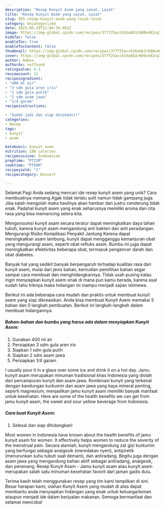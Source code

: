 ```yaml
---
description: "Resep Kunyit Asem yang Lezat, Lezat"
title: "Resep Kunyit Asem yang Lezat, Lezat"
slug: 955-resep-kunyit-asem-yang-lezat-lezat
category: Uncategorized
date: 2023-05-29T11:04:34.661Z
image: https://img-global.cpcdn.com/recipes/377f25acc616adb3/680x482cq70/kunyit-asem-foto-resep-utama.jpg
hideToc: false
enableToc: true
enableTocContent: false
thumbnail: https://img-global.cpcdn.com/recipes/377f25acc616adb3/680x482cq70/kunyit-asem-foto-resep-utama.jpg
cover: https://img-global.cpcdn.com/recipes/377f25acc616adb3/680x482cq70/kunyit-asem-foto-resep-utama.jpg
author: Admin
authorAv: notfound
ratingvalue: 4.3
reviewcount: 11
recipeingredient:
- "400 ml air"
- "3 sdm gula aren iris"
- "1 sdm gula putih"
- "2 sdm asam jawa"
- "1/4 garam"
recipeinstructions:

- "Sudah jadi dan siap dinikmati!"
categories:
- Resep
tags:
- kunyit
- asem

katakunci: kunyit asem 
nutrition: 198 calories
recipecuisine: Indonesian
preptime: "PT22M"
cooktime: "PT58M"
recipeyield: "1"
recipecategory: Dessert

---
```



Selamat Pagi Anda sedang mencari ide resep kunyit asem yang unik? Cara membuatnya memang Agak tidak terlalu sulit namun tidak gampang juga. Jika salah mengolah maka hasilnya akan hambar dan justru cenderung tidak enak. Padahal kunyit asem yang enak seharusnya memiliki aroma dan cita rasa yang bisa memancing selera kita.


Mengonsumsi kunyit asam secara teratur dapat meningkatkan daya tahan tubuh, karena kunyit asam mengandung anti bakteri dan anti peradangan. Mengurangi Risiko Komplikasi Penyakit Jantung Karena dapat meningkatkan asam lambung, kunyit dapat mengganggu kemanjuran obat yang mengurangi asam, seperti obat refluks asam. Bumbu ini juga dapat meningkatkan efektivitas beberapa obat, termasuk pengencer darah dan obat diabetes.

Banyak hal yang sedikit banyak berpengaruh terhadap kualitas rasa dari kunyit asem, mulai dari jenis bahan, kemudian pemilihan bahan segar sampai cara membuat dan menghidangkannya. Tidak usah pusing kalau ingin menyiapkan kunyit asem enak di mana pun kamu berada, karena asal sudah tahu triknya maka hidangan ini mampu menjadi sajian istimewa.


Berikut ini ada beberapa cara mudah dan praktis untuk membuat kunyit asem yang siap dikreasikan. Anda bisa membuat Kunyit Asem memakai 5 bahan dan 0 langkah pembuatan. Berikut ini langkah-langkah dalam membuat hidangannya.

<!--inarticleads1-->

##### Bahan-bahan dan bumbu yang harus ada dalam menyiapkan Kunyit Asem:

1. Gunakan 400 ml air
1. Persiapkan 3 sdm gula aren iris
1. Siapkan 1 sdm gula putih
1. Siapkan 2 sdm asam jawa
1. Persiapkan 1/4 garam


I usually pour it in a glass over some ice and drink it on a hot day. Jamu kunyit asam merupakan minuman tradisional khas Indonesia yang diolah dari percampuran kunyit dan asam jawa. Kombinasi kunyit yang terkenal dengan kandungan kurkumin dan asam jawa yang kaya mineral penting, seperti magnesium, menjadikan jamu kunyit asam memiliki banyak manfaat untuk kesehatan. Here are some of the health benefits we can get from jamu kunyit asam, the sweet and sour yellow beverage from Indonesia. 

<!--inarticleads2-->

##### Cara buat Kunyit Asem:


1. Selesai dan siap dihidangkan!

Most women in Indonesia have known about the health benefits of jamu kunyit asam for women. It effectively helps women to reduce the severity of the menstrual pain. Secara alamiah, kunyit mengandung zat gizi kurkumin yang berfungsi sebagai analgesik (meredakan nyeri), antipiretik (menurunkan suhu tubuh saat demam), dan antiradang. Begitu juga dengan asam jawa yang mengandung bahan aktif sebagai antiradang, analgesik, dan penenang. Resep Kunyit Asam - Jamu kunyit asam atau kunyit asem merupakan salah satu minuman kesehatan favorit dari jaman gadis dulu. 

Terima kasih telah menggunakan resep yang tim kami tampilkan di sini. Besar harapan kami, olahan Kunyit Asem yang mudah di atas dapat membantu anda menyiapkan hidangan yang enak untuk keluarga/teman ataupun menjadi ide dalam berjualan makanan. Semoga bermanfaat dan selamat mencoba!
